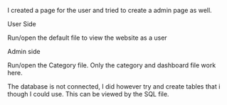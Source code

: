I created a page for the user and tried to create a admin page as well.

User Side

Run/open the default file to view the website as a user

Admin side

Run/open the Category file. Only the category and dashboard file work here.

The database is not connected, I did however try and create tables that i though I could use.
This can be viewed by the SQL file.
